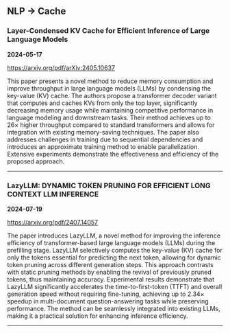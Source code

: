 ## NLP -> Cache



### Layer-Condensed KV Cache for Efficient Inference of Large Language Models

**2024-05-17**

https://arxiv.org/pdf/arXiv:2405.10637

This paper presents a novel method to reduce memory consumption and improve throughput in large language models (LLMs) by condensing the key-value (KV) cache. The authors propose a transformer decoder variant that computes and caches KVs from only the top layer, significantly decreasing memory usage while maintaining competitive performance in language modeling and downstream tasks. Their method achieves up to 26× higher throughput compared to standard transformers and allows for integration with existing memory-saving techniques. The paper also addresses challenges in training due to sequential dependencies and introduces an approximate training method to enable parallelization. Extensive experiments demonstrate the effectiveness and efficiency of the proposed approach.

---

### LazyLLM: DYNAMIC TOKEN PRUNING FOR EFFICIENT LONG CONTEXT LLM INFERENCE

**2024-07-19**

https://arxiv.org/pdf/2407.14057

The paper introduces LazyLLM, a novel method for improving the inference efficiency of transformer-based large language models (LLMs) during the prefilling stage. LazyLLM selectively computes the key-value (KV) cache for only the tokens essential for predicting the next token, allowing for dynamic token pruning across different generation steps. This approach contrasts with static pruning methods by enabling the revival of previously pruned tokens, thus maintaining accuracy. Experimental results demonstrate that LazyLLM significantly accelerates the time-to-first-token (TTFT) and overall generation speed without requiring fine-tuning, achieving up to 2.34× speedup in multi-document question-answering tasks while preserving performance. The method can be seamlessly integrated into existing LLMs, making it a practical solution for enhancing inference efficiency.

---